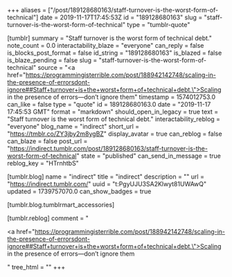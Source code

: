 +++
aliases = ["/post/189128680163/staff-turnover-is-the-worst-form-of-technical"]
date = 2019-11-17T17:45:53Z
id = "189128680163"
slug = "staff-turnover-is-the-worst-form-of-technical"
type = "tumblr-quote"

[tumblr]
summary = "Staff turnover is the worst form of technical debt."
note_count = 0.0
interactability_blaze = "everyone"
can_reply = false
is_blocks_post_format = false
id_string = "189128680163"
is_blazed = false
is_blaze_pending = false
slug = "staff-turnover-is-the-worst-form-of-technical"
source = "<a href=\"https://programmingisterrible.com/post/188942142748/scaling-in-the-presence-of-errorsdont-ignore##Staff+turnover+is+the+worst+form+of+technical+debt.\">Scaling in the presence of errors—don’t ignore them</a>"
timestamp = 1574012753.0
can_like = false
type = "quote"
id = 189128680163.0
date = "2019-11-17 17:45:53 GMT"
format = "markdown"
should_open_in_legacy = true
text = "Staff turnover is the worst form of technical debt."
interactability_reblog = "everyone"
blog_name = "indirect"
short_url = "https://tmblr.co/ZY3jby2m8ygBZ"
display_avatar = true
can_reblog = false
can_blaze = false
post_url = "https://indirect.tumblr.com/post/189128680163/staff-turnover-is-the-worst-form-of-technical"
state = "published"
can_send_in_message = true
reblog_key = "HTrnhtbS"

[tumblr.blog]
name = "indirect"
title = "indirect"
description = ""
url = "https://indirect.tumblr.com/"
uuid = "t:PgyUJU3SA2Klwyt81UWAwQ"
updated = 1739757070.0
can_show_badges = true

[tumblr.blog.tumblrmart_accessories]

[tumblr.reblog]
comment = "<p><a href=\"https://programmingisterrible.com/post/188942142748/scaling-in-the-presence-of-errorsdont-ignore##Staff+turnover+is+the+worst+form+of+technical+debt.\">Scaling in the presence of errors—don’t ignore them</a></p>"
tree_html = ""
+++
